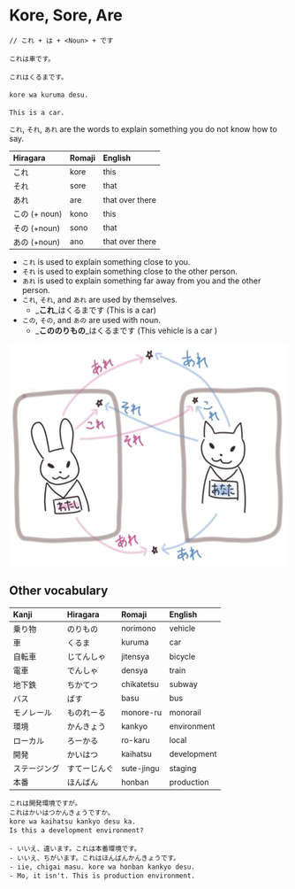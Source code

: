 # Kore, Sore, Are

```text
// これ + は + <Noun> + です

これは車です。

これはくるまです。

kore wa kuruma desu.

This is a car.
```

`これ`, `それ`, `あれ` are the words to explain something you do not know how to say.

| Hiragara | Romaji | English |
| :--- | :--- | :--- |
| これ | kore | this |
| それ | sore | that |
| あれ | are | that over there |
| この \(+ noun\) | kono | this |
| その \(+noun\) | sono | that |
| あの \(+noun\) | ano | that over there |

* `これ` is used to explain something close to you.
* `それ` is used to explain something close to the other person.
* `あれ` is used to explain something far away from you and the other person.
* `これ`, `それ`, and `あれ` are used by themselves.
  * _**これ**_はくるまです \(This is a car\)
* `この`, `その`, and `あの` are used with noun.
  * _**こののりもの**_はくるまです \(This vehicle is a car \)

![&#x3053;&#x308C; / &#x305D;&#x308C; / &#x3042;&#x308C;](../.gitbook/assets/aresorekore%20%281%29.jpg)

## Other vocabulary

| Kanji | Hiragara | Romaji | English |
| :--- | :--- | :--- | :--- |
| 乗り物 | のりもの | norimono | vehicle |
| 車 | くるま | kuruma | car |
| 自転車 | じてんしゃ | jitensya | bicycle |
| 電車 | でんしゃ | densya | train |
| 地下鉄 | ちかてつ | chikatetsu | subway |
| バス | ばす | basu | bus |
| モノレール | ものれーる | monore-ru | monorail |
| 環境 | かんきょう | kankyo | environment |
| ローカル | ろーかる | ro-karu | local |
| 開発 | かいはつ | kaihatsu | development |
| ステージング | すてーじんぐ | sute-jingu | staging |
| 本番 | ほんばん | honban | production |

```text
これは開発環境ですが。
これはかいはつかんきょうですか。
kore wa kaihatsu kankyo desu ka.
Is this a development environment?

- いいえ、違います。これは本番環境です。
- いいえ、ちがいます。これはほんばんかんきょうです。
- iie, chigai masu. kore wa honban kankyo desu.
- Mo, it isn't. This is production environment.
```

